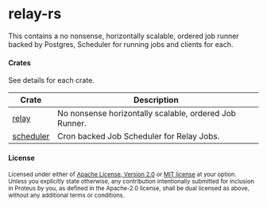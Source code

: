 # relay-rs

This contains a no nonsense, horizontally scalable, ordered job runner backed by Postgres, Scheduler
for running jobs and clients for each.

#### Crates
See details for each crate.

| Crate                              | Description                                            |
|------------------------------------|--------------------------------------------------------|
| [relay](./relay/README.md)         | No nonsense horizontally scalable, ordered Job Runner. |
| [scheduler](./scheduler/README.md) | Cron backed Job Scheduler for Relay Jobs.              |

#### License

<sup>
Licensed under either of <a href="LICENSE-APACHE">Apache License, Version
2.0</a> or <a href="LICENSE-MIT">MIT license</a> at your option.
</sup>

<br>

<sub>
Unless you explicitly state otherwise, any contribution intentionally submitted
for inclusion in Proteus by you, as defined in the Apache-2.0 license, shall be
dual licensed as above, without any additional terms or conditions.
</sub>
